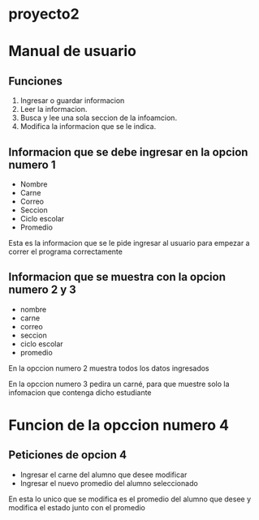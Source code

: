 # proyecto2

# Manual de usuario
## Funciones
1. Ingresar o guardar informacion
2. Leer la informacion.
3. Busca y lee una sola seccion de la infoamcion.
4. Modifica la informacion que se le indica.

## Informacion que se debe ingresar en la opcion numero 1
+ Nombre
+ Carne
+ Correo
+ Seccion
+ Ciclo escolar
+ Promedio

Esta es la informacion que se le pide ingresar al usuario para empezar a correr el programa correctamente

## Informacion que se muestra con la opcion numero 2 y 3

+ nombre
+ carne
+ correo
+ seccion
+ ciclo escolar
+ promedio

En la opccion numero 2 muestra todos los datos ingresados

En la opccion numero 3 pedira un carné, para que muestre solo la infomacion que contenga dicho estudiante

# Funcion de la opccion numero 4

## Peticiones de opcion 4
* Ingresar el carne del alumno que desee modificar
* Ingresar el nuevo promedio del alumno seleccionado

En esta lo unico que se modifica es el promedio del alumno que desee y modifica el estado junto con el promedio
